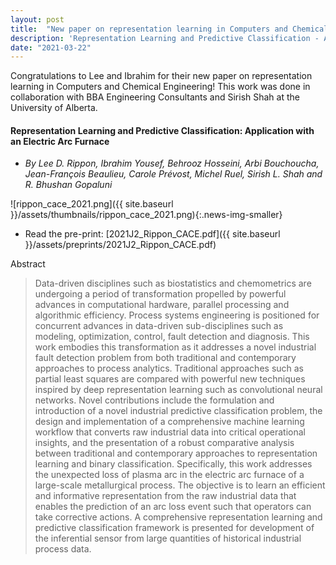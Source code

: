 ```yaml
---
layout: post
title:  "New paper on representation learning in Computers and Chemical Engineering"
description: 'Representation Learning and Predictive Classification - Application with an Electric Arc Furnace'
date: "2021-03-22"
---
```


Congratulations to Lee and Ibrahim for their new paper on representation learning in Computers and Chemical Engineering! This work was done in collaboration with BBA Engineering Consultants and Sirish Shah at the University of Alberta. 

#### Representation Learning and Predictive Classification: Application with an Electric Arc Furnace

- *By Lee D. Rippon, Ibrahim Yousef, Behrooz Hosseini, Arbi Bouchoucha, Jean-François Beaulieu, Carole Prévost, Michel Ruel, Sirish L. Shah and R. Bhushan Gopaluni*

![rippon_cace_2021.png]({{ site.baseurl }}/assets/thumbnails/rippon_cace_2021.png){:.news-img-smaller}

- Read the pre-print: [2021J2_Rippon_CACE.pdf]({{ site.baseurl }}/assets/preprints/2021J2_Rippon_CACE.pdf)

Abstract
> Data-driven disciplines such as biostatistics and chemometrics are undergoing a
period of transformation propelled by powerful advances in computational hardware,
parallel processing and algorithmic efficiency. Process systems engineering
is positioned for concurrent advances in data-driven sub-disciplines such as modeling,
optimization, control, fault detection and diagnosis. This work embodies
this transformation as it addresses a novel industrial fault detection problem from
both traditional and contemporary approaches to process analytics. Traditional
approaches such as partial least squares are compared with powerful new techniques
inspired by deep representation learning such as convolutional neural networks.
Novel contributions include the formulation and introduction of a novel
industrial predictive classification problem, the design and implementation of a
comprehensive machine learning workflow that converts raw industrial data into
critical operational insights, and the presentation of a robust comparative analysis
between traditional and contemporary approaches to representation learning
and binary classification. Specifically, this work addresses the unexpected loss of
plasma arc in the electric arc furnace of a large-scale metallurgical process. The
objective is to learn an efficient and informative representation from the raw industrial
data that enables the prediction of an arc loss event such that operators can
take corrective actions. A comprehensive representation learning and predictive
classification framework is presented for development of the inferential sensor
from large quantities of historical industrial process data.